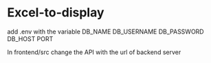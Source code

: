 # Excel-to-display
add .env with the variable
DB_NAME
DB_USERNAME
DB_PASSWORD 
DB_HOST 
PORT 

In frontend/src change the API with the url of backend server
